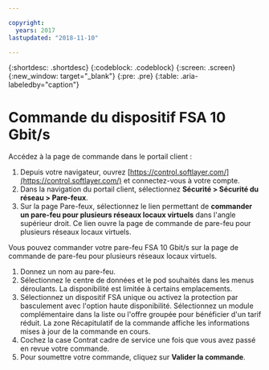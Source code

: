 ```yaml
---

copyright:
  years: 2017
lastupdated: "2018-11-10"

---
```


{:shortdesc: .shortdesc}
{:codeblock: .codeblock}
{:screen: .screen}
{:new_window: target="_blank"}
{:pre: .pre}
{:table: .aria-labeledby="caption"}

# Commande du dispositif FSA 10 Gbit/s

Accédez à la page de commande dans le portail client :

1. Depuis votre navigateur, ouvrez [https://control.softlayer.com/](https://control.softlayer.com/) et connectez-vous à votre compte.
2. Dans la navigation du portail client, sélectionnez **Sécurité > Sécurité du réseau > Pare-feux**.
3. Sur la page Pare-feux, sélectionnez le lien permettant de **commander un pare-feu pour plusieurs réseaux locaux virtuels** dans l'angle supérieur droit. Ce lien ouvre la page de commande de pare-feu pour plusieurs réseaux locaux virtuels.

Vous pouvez commander votre pare-feu FSA 10 Gbit/s sur la page de commande de pare-feu pour plusieurs réseaux locaux virtuels.

1. Donnez un nom au pare-feu.
2. Sélectionnez le centre de données et le pod souhaités dans les menus déroulants. La disponibilité est limitée à certains emplacements.
3. Sélectionnez un dispositif FSA unique ou activez la protection par basculement avec l'option haute disponibilité.
Sélectionnez un module complémentaire dans la liste ou l'offre groupée pour bénéficier d'un tarif réduit. La zone Récapitulatif de la commande affiche les informations mises à jour de la commande en cours.
4. Cochez la case Contrat cadre de service une fois que vous avez passé en revue votre commande.
5. Pour soumettre votre commande, cliquez sur **Valider la commande**.
